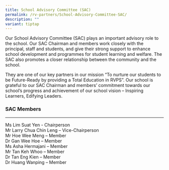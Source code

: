 ```yaml
---
title: School Advisory Committee (SAC)
permalink: /rv-partners/School-Advisory-Committee-SAC/
description: ""
variant: tiptap
---
```

<p>Our School Advisory Committee (SAC) plays an important advisory role to the school. Our SAC Chairman and members work closely with the principal, staff and students, and give their strong support to enhance school development and programmes for student learning and welfare.&nbsp;The SAC also promotes a closer relationship between the community and the school.&nbsp;</p><p>They are one of our key partners in our mission “To nurture our students to be Future-Ready by providing a Total Education in RVPS”. Our school is grateful to our SAC Chairman and members’ commitment towards our school’s progress and achievement of our school vision – Inspiring Learners, Edifying Leaders.</p><h3>SAC Members</h3><hr><p>Ms Lim Suat Yen - Chairperson <br>Mr Larry Chua Chin Leng – Vice-Chairperson <br>Mr Hoe Wee Meng – Member <br>Dr Gan Wee Hoe – Member <br>Ms Asha Hermajani – Member <br>Mr Tan Keh Whoo – Member <br>Dr Tan Eng Kien – Member <br>Dr Huang Wanping – Member <br><br></p>